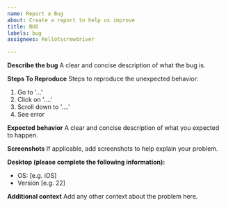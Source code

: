```yaml
---
name: Report a Bug
about: Create a report to help us improve
title: BUG
labels: bug
assignees: Rellotscrewdriver

---
```


**Describe the bug**
A clear and concise description of what the bug is.

**Steps To Reproduce**
Steps to reproduce the unexpected behavior:
1. Go to '...'
2. Click on '....'
3. Scroll down to '....'
4. See error

**Expected behavior**
A clear and concise description of what you expected to happen.

**Screenshots**
If applicable, add screenshots to help explain your problem.

**Desktop (please complete the following information):**
 - OS: [e.g. iOS]
 - Version [e.g. 22]

**Additional context**
Add any other context about the problem here.

